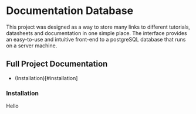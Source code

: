 # Documentation Database

This project was designed as a way to store many links to different tutorials, datasheets and documentation in one simple place.
The interface provides an easy-to-use and intuitive front-end to a postgreSQL database that runs on a server machine.

## Full Project Documentation
 - (Installation)[#installation]

### Installation
Hello

